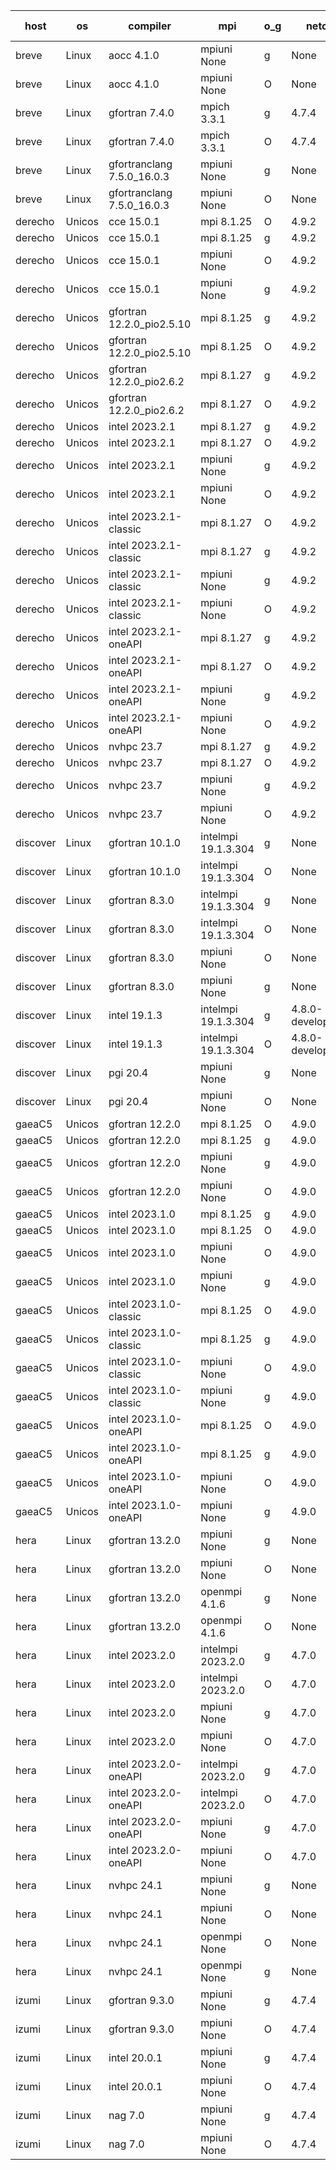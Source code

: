 

| host     | os       | compiler                              | mpi                      | o_g        | netcdf        | build       | u_pass          | u_fail          | s_pass            | s_fail            | e_pass             | e_fail             | nuopc_pass       | nuopc_fail       | artifacts link          |
|----------|----------|---------------------------------------|--------------------------|------------|---------------|-------------|-----------------|-----------------|-------------------|-------------------|--------------------|--------------------|------------------|------------------|-------------------------|
| breve | Linux | aocc 4.1.0 | mpiuni None  | g | None  | PASS | 12416 | 26 | 8 | 0 | 44 | 0 | None | None | <a href="https://github.com/esmf-org/esmf-test-artifacts/tree/48fbe5b7603aaf8136238b80d20f7596c12b76a5/feature_smm_store_search/aocc/4.1.0/g/mpiuni/None" target="_blank">48fbe5b</a> | 
| breve | Linux | aocc 4.1.0 | mpiuni None  | O | None  | PASS | 12416 | 26 | 8 | 0 | 44 | 0 | None | None | <a href="https://github.com/esmf-org/esmf-test-artifacts/tree/613f230b3e8963c5aaea901536ad44c45aede4b4/feature_smm_store_search/aocc/4.1.0/O/mpiuni/None" target="_blank">613f230</a> | 
| breve | Linux | gfortran 7.4.0 | mpich 3.3.1  | g | 4.7.4  | PASS | None | None | None | None | None | None | None | None | <a href="https://github.com/esmf-org/esmf-test-artifacts/tree/40197c0d5159759b18aa01759048863d37cd00c1/feature_smm_store_search/gfortran/7.4.0/g/mpich/3.3.1" target="_blank">40197c0</a> | 
| breve | Linux | gfortran 7.4.0 | mpich 3.3.1  | O | 4.7.4  | PASS | 14110 | 0 | 50 | 0 | 81 | 0 | 51 | 0 | <a href="https://github.com/esmf-org/esmf-test-artifacts/tree/37666d395fe37acf6027b291ce4ce73c7c5d41f2/feature_smm_store_search/gfortran/7.4.0/O/mpich/3.3.1" target="_blank">37666d3</a> | 
| breve | Linux | gfortranclang 7.5.0_16.0.3 | mpiuni None  | g | None  | PASS | 12442 | 0 | 8 | 0 | 44 | 0 | None | None | <a href="https://github.com/esmf-org/esmf-test-artifacts/tree/783ef42b91c1566949e1af71dca7c8a94cac1949/feature_smm_store_search/gfortranclang/7.5.0_16.0.3/g/mpiuni/None" target="_blank">783ef42</a> | 
| breve | Linux | gfortranclang 7.5.0_16.0.3 | mpiuni None  | O | None  | PASS | 12442 | 0 | 8 | 0 | 44 | 0 | None | None | <a href="https://github.com/esmf-org/esmf-test-artifacts/tree/f72ed1e6ad01361a415bd58f3e31924ef625110f/feature_smm_store_search/gfortranclang/7.5.0_16.0.3/O/mpiuni/None" target="_blank">f72ed1e</a> | 
| derecho | Unicos | cce 15.0.1 | mpi 8.1.25  | O | 4.9.2  | PASS | None | None | None | None | None | None | None | None | <a href="https://github.com/esmf-org/esmf-test-artifacts/tree/1c5de94c3a99014d22b834ccb3e77698c9d10962/feature_smm_store_search/cce/15.0.1/O/mpi/8.1.25" target="_blank">1c5de94</a> | 
| derecho | Unicos | cce 15.0.1 | mpi 8.1.25  | g | 4.9.2  | PASS | None | None | None | None | None | None | None | None | <a href="https://github.com/esmf-org/esmf-test-artifacts/tree/da10fbed9c21d41420b5669197b6377d951f92c3/feature_smm_store_search/cce/15.0.1/g/mpi/8.1.25" target="_blank">da10fbe</a> | 
| derecho | Unicos | cce 15.0.1 | mpiuni None  | O | 4.9.2  | PASS | None | None | None | None | None | None | None | None | <a href="https://github.com/esmf-org/esmf-test-artifacts/tree/cc17851bbc4c9c388da6b254b38e42398acfdd80/feature_smm_store_search/cce/15.0.1/O/mpiuni/None" target="_blank">cc17851</a> | 
| derecho | Unicos | cce 15.0.1 | mpiuni None  | g | 4.9.2  | PASS | None | None | None | None | None | None | None | None | <a href="https://github.com/esmf-org/esmf-test-artifacts/tree/ea94f4d01f4a9d1fd879ace7c1248a827bdac2e6/feature_smm_store_search/cce/15.0.1/g/mpiuni/None" target="_blank">ea94f4d</a> | 
| derecho | Unicos | gfortran 12.2.0_pio2.5.10 | mpi 8.1.25  | g | 4.9.2  | PASS | 14110 | 0 | 50 | 0 | 81 | 0 | 51 | 0 | <a href="https://github.com/esmf-org/esmf-test-artifacts/tree/682b066d029b8d51b91d159a68a3ff14f3e663bd/feature_smm_store_search/gfortran/12.2.0_pio2.5.10/g/mpi/8.1.25" target="_blank">682b066</a> | 
| derecho | Unicos | gfortran 12.2.0_pio2.5.10 | mpi 8.1.25  | O | 4.9.2  | PASS | 14110 | 0 | 50 | 0 | 81 | 0 | 51 | 0 | <a href="https://github.com/esmf-org/esmf-test-artifacts/tree/68704e1a29348b544cbc00a1dcc1e4ecd54167e0/feature_smm_store_search/gfortran/12.2.0_pio2.5.10/O/mpi/8.1.25" target="_blank">68704e1</a> | 
| derecho | Unicos | gfortran 12.2.0_pio2.6.2 | mpi 8.1.27  | g | 4.9.2  | PASS | 14110 | 0 | 50 | 0 | 81 | 0 | 51 | 0 | <a href="https://github.com/esmf-org/esmf-test-artifacts/tree/535686f1456197531d98e1280f6fbbc9b986cf58/feature_smm_store_search/gfortran/12.2.0_pio2.6.2/g/mpi/8.1.27" target="_blank">535686f</a> | 
| derecho | Unicos | gfortran 12.2.0_pio2.6.2 | mpi 8.1.27  | O | 4.9.2  | PASS | 14110 | 0 | 50 | 0 | 81 | 0 | 51 | 0 | <a href="https://github.com/esmf-org/esmf-test-artifacts/tree/178b1aecfc187edbcb3e5e19fbd9db4cb3841cf1/feature_smm_store_search/gfortran/12.2.0_pio2.6.2/O/mpi/8.1.27" target="_blank">178b1ae</a> | 
| derecho | Unicos | intel 2023.2.1 | mpi 8.1.27  | g | 4.9.2  | PASS | 14110 | 0 | 50 | 0 | 81 | 0 | 51 | 0 | <a href="https://github.com/esmf-org/esmf-test-artifacts/tree/7424ae8652994c2eb80b399fc6b1ab9ce90c6c2a/feature_smm_store_search/intel/2023.2.1/g/mpi/8.1.27" target="_blank">7424ae8</a> | 
| derecho | Unicos | intel 2023.2.1 | mpi 8.1.27  | O | 4.9.2  | PASS | 14110 | 0 | 50 | 0 | 81 | 0 | 51 | 0 | <a href="https://github.com/esmf-org/esmf-test-artifacts/tree/7ba0fcda13f836ee2ea1288b29103ce3f1d77d7f/feature_smm_store_search/intel/2023.2.1/O/mpi/8.1.27" target="_blank">7ba0fcd</a> | 
| derecho | Unicos | intel 2023.2.1 | mpiuni None  | g | 4.9.2  | PASS | 12442 | 0 | 8 | 0 | 44 | 0 | None | None | <a href="https://github.com/esmf-org/esmf-test-artifacts/tree/62fd2214c65d390163967959289a8aa8a7c26d78/feature_smm_store_search/intel/2023.2.1/g/mpiuni/None" target="_blank">62fd221</a> | 
| derecho | Unicos | intel 2023.2.1 | mpiuni None  | O | 4.9.2  | PASS | 12442 | 0 | 8 | 0 | 44 | 0 | None | None | <a href="https://github.com/esmf-org/esmf-test-artifacts/tree/d367fd164d3bd8a680bfecc9e00ed3f578eaf143/feature_smm_store_search/intel/2023.2.1/O/mpiuni/None" target="_blank">d367fd1</a> | 
| derecho | Unicos | intel 2023.2.1-classic | mpi 8.1.27  | O | 4.9.2  | PASS | 14110 | 0 | 50 | 0 | 81 | 0 | 51 | 0 | <a href="https://github.com/esmf-org/esmf-test-artifacts/tree/67df23b56525417adf1f8c37a5f9a9864077889c/feature_smm_store_search/intel/2023.2.1-classic/O/mpi/8.1.27" target="_blank">67df23b</a> | 
| derecho | Unicos | intel 2023.2.1-classic | mpi 8.1.27  | g | 4.9.2  | PASS | 14110 | 0 | 50 | 0 | 81 | 0 | 51 | 0 | <a href="https://github.com/esmf-org/esmf-test-artifacts/tree/3a5aa32633a3b7247e07205d78791e865c48d4a1/feature_smm_store_search/intel/2023.2.1-classic/g/mpi/8.1.27" target="_blank">3a5aa32</a> | 
| derecho | Unicos | intel 2023.2.1-classic | mpiuni None  | g | 4.9.2  | PASS | 12442 | 0 | 8 | 0 | 44 | 0 | None | None | <a href="https://github.com/esmf-org/esmf-test-artifacts/tree/cdf716d44b99a1e3a2c0174d617bfcbc337f1760/feature_smm_store_search/intel/2023.2.1-classic/g/mpiuni/None" target="_blank">cdf716d</a> | 
| derecho | Unicos | intel 2023.2.1-classic | mpiuni None  | O | 4.9.2  | PASS | 12442 | 0 | 8 | 0 | 44 | 0 | None | None | <a href="https://github.com/esmf-org/esmf-test-artifacts/tree/34ff4d50c83fd101b34a5666c35f26af667caae7/feature_smm_store_search/intel/2023.2.1-classic/O/mpiuni/None" target="_blank">34ff4d5</a> | 
| derecho | Unicos | intel 2023.2.1-oneAPI | mpi 8.1.27  | g | 4.9.2  | PASS | 14110 | 0 | 50 | 0 | 81 | 0 | 51 | 0 | <a href="https://github.com/esmf-org/esmf-test-artifacts/tree/87699627071430d088b3942252914cfbecd06acb/feature_smm_store_search/intel/2023.2.1-oneAPI/g/mpi/8.1.27" target="_blank">8769962</a> | 
| derecho | Unicos | intel 2023.2.1-oneAPI | mpi 8.1.27  | O | 4.9.2  | PASS | None | None | None | None | None | None | None | None | <a href="https://github.com/esmf-org/esmf-test-artifacts/tree/e1bcf62dfa90c991e06a9539def8b0731ce87992/feature_smm_store_search/intel/2023.2.1-oneAPI/O/mpi/8.1.27" target="_blank">e1bcf62</a> | 
| derecho | Unicos | intel 2023.2.1-oneAPI | mpiuni None  | g | 4.9.2  | PASS | 12442 | 0 | 8 | 0 | 44 | 0 | None | None | <a href="https://github.com/esmf-org/esmf-test-artifacts/tree/dac7dc7e6ab50fc36b364233bccd01144e85ad20/feature_smm_store_search/intel/2023.2.1-oneAPI/g/mpiuni/None" target="_blank">dac7dc7</a> | 
| derecho | Unicos | intel 2023.2.1-oneAPI | mpiuni None  | O | 4.9.2  | PASS | 12442 | 0 | 8 | 0 | 44 | 0 | None | None | <a href="https://github.com/esmf-org/esmf-test-artifacts/tree/92c3e0321197267a35447656175b5bf2bcdf7950/feature_smm_store_search/intel/2023.2.1-oneAPI/O/mpiuni/None" target="_blank">92c3e03</a> | 
| derecho | Unicos | nvhpc 23.7 | mpi 8.1.27  | g | 4.9.2  | PASS | None | None | None | None | None | None | None | None | <a href="https://github.com/esmf-org/esmf-test-artifacts/tree/849a8cc7ea15d9af164cb8a5a523888a02877589/feature_smm_store_search/nvhpc/23.7/g/mpi/8.1.27" target="_blank">849a8cc</a> | 
| derecho | Unicos | nvhpc 23.7 | mpi 8.1.27  | O | 4.9.2  | PASS | None | None | None | None | None | None | None | None | <a href="https://github.com/esmf-org/esmf-test-artifacts/tree/ea618977db775655ab60cae935cf1cea3fa15f02/feature_smm_store_search/nvhpc/23.7/O/mpi/8.1.27" target="_blank">ea61897</a> | 
| derecho | Unicos | nvhpc 23.7 | mpiuni None  | g | 4.9.2  | PASS | None | None | None | None | None | None | None | None | <a href="https://github.com/esmf-org/esmf-test-artifacts/tree/5b0fe3695929b5884e1a26434a7feabcf34d33a2/feature_smm_store_search/nvhpc/23.7/g/mpiuni/None" target="_blank">5b0fe36</a> | 
| derecho | Unicos | nvhpc 23.7 | mpiuni None  | O | 4.9.2  | PASS | None | None | None | None | None | None | None | None | <a href="https://github.com/esmf-org/esmf-test-artifacts/tree/9ef82d12d825de173bb0b591243546456154a42c/feature_smm_store_search/nvhpc/23.7/O/mpiuni/None" target="_blank">9ef82d1</a> | 
| discover | Linux | gfortran 10.1.0 | intelmpi 19.1.3.304  | g | None  | PASS | 14095 | 15 | 50 | 0 | 81 | 0 | 51 | 0 | <a href="https://github.com/esmf-org/esmf-test-artifacts/tree/ed8b47d1e1496c0d877989a2018f3aaa2da68cea/feature_smm_store_search/gfortran/10.1.0/g/intelmpi/19.1.3.304" target="_blank">ed8b47d</a> | 
| discover | Linux | gfortran 10.1.0 | intelmpi 19.1.3.304  | O | None  | PASS | 14095 | 15 | 50 | 0 | 81 | 0 | 51 | 0 | <a href="https://github.com/esmf-org/esmf-test-artifacts/tree/bde76b63455abc73b586e214f36f79e4d3b5aaa1/feature_smm_store_search/gfortran/10.1.0/O/intelmpi/19.1.3.304" target="_blank">bde76b6</a> | 
| discover | Linux | gfortran 8.3.0 | intelmpi 19.1.3.304  | g | None  | PASS | 14095 | 15 | 50 | 0 | 81 | 0 | 51 | 0 | <a href="https://github.com/esmf-org/esmf-test-artifacts/tree/f6e5b00ca75e5c32232340993afaae219255608f/feature_smm_store_search/gfortran/8.3.0/g/intelmpi/19.1.3.304" target="_blank">f6e5b00</a> | 
| discover | Linux | gfortran 8.3.0 | intelmpi 19.1.3.304  | O | None  | PASS | 14095 | 15 | 50 | 0 | 81 | 0 | 51 | 0 | <a href="https://github.com/esmf-org/esmf-test-artifacts/tree/b34ba9c57ebf1aeb608a46c47d6571c81f1319f5/feature_smm_store_search/gfortran/8.3.0/O/intelmpi/19.1.3.304" target="_blank">b34ba9c</a> | 
| discover | Linux | gfortran 8.3.0 | mpiuni None  | O | None  | PASS | 12442 | 0 | 8 | 0 | 44 | 0 | None | None | <a href="https://github.com/esmf-org/esmf-test-artifacts/tree/9a1520250959e200a8c3c35fe43c39fec2383de6/feature_smm_store_search/gfortran/8.3.0/O/mpiuni/None" target="_blank">9a15202</a> | 
| discover | Linux | gfortran 8.3.0 | mpiuni None  | g | None  | PASS | 12442 | 0 | 8 | 0 | 44 | 0 | None | None | <a href="https://github.com/esmf-org/esmf-test-artifacts/tree/e5b549b29c23909382aa1e8cb2ba2119848b4282/feature_smm_store_search/gfortran/8.3.0/g/mpiuni/None" target="_blank">e5b549b</a> | 
| discover | Linux | intel 19.1.3 | intelmpi 19.1.3.304  | g | 4.8.0-development  | PASS | 14110 | 0 | 50 | 0 | 81 | 0 | 51 | 0 | <a href="https://github.com/esmf-org/esmf-test-artifacts/tree/fe9fea5050dcc3b548ec6c4583b98132d1b0acc0/feature_smm_store_search/intel/19.1.3/g/intelmpi/19.1.3.304" target="_blank">fe9fea5</a> | 
| discover | Linux | intel 19.1.3 | intelmpi 19.1.3.304  | O | 4.8.0-development  | PASS | 14110 | 0 | 50 | 0 | 81 | 0 | 51 | 0 | <a href="https://github.com/esmf-org/esmf-test-artifacts/tree/0315cdac65f45abc28b623665696597ed9e1c0ea/feature_smm_store_search/intel/19.1.3/O/intelmpi/19.1.3.304" target="_blank">0315cda</a> | 
| discover | Linux | pgi 20.4 | mpiuni None  | g | None  | PASS | 12442 | 0 | 8 | 0 | 44 | 0 | None | None | <a href="https://github.com/esmf-org/esmf-test-artifacts/tree/e90cfa6e29a663625b91138ad72dc730d5e8da11/feature_smm_store_search/pgi/20.4/g/mpiuni/None" target="_blank">e90cfa6</a> | 
| discover | Linux | pgi 20.4 | mpiuni None  | O | None  | PASS | 12442 | 0 | 8 | 0 | 44 | 0 | None | None | <a href="https://github.com/esmf-org/esmf-test-artifacts/tree/66dbf5e7ec08b9cf491df1ad51dbd725ff30630a/feature_smm_store_search/pgi/20.4/O/mpiuni/None" target="_blank">66dbf5e</a> | 
| gaeaC5 | Unicos | gfortran 12.2.0 | mpi 8.1.25  | O | 4.9.0  | PASS | None | None | None | None | None | None | None | None | <a href="https://github.com/esmf-org/esmf-test-artifacts/tree/7cc863a8dc2a6ae1726e5f61014fbae536f7dbbe/feature_smm_store_search/gfortran/12.2.0/O/mpi/8.1.25" target="_blank">7cc863a</a> | 
| gaeaC5 | Unicos | gfortran 12.2.0 | mpi 8.1.25  | g | 4.9.0  | PASS | 14110 | 0 | 50 | 0 | 81 | 0 | 51 | 0 | <a href="https://github.com/esmf-org/esmf-test-artifacts/tree/9d2365d387a7771ccd1f3714c9912bf2365e36e7/feature_smm_store_search/gfortran/12.2.0/g/mpi/8.1.25" target="_blank">9d2365d</a> | 
| gaeaC5 | Unicos | gfortran 12.2.0 | mpiuni None  | g | 4.9.0  | PASS | None | None | None | None | None | None | None | None | <a href="https://github.com/esmf-org/esmf-test-artifacts/tree/f9ca65690f43025ef84b8303e7f79cf072ec0809/feature_smm_store_search/gfortran/12.2.0/g/mpiuni/None" target="_blank">f9ca656</a> | 
| gaeaC5 | Unicos | gfortran 12.2.0 | mpiuni None  | O | 4.9.0  | PASS | 12442 | 0 | 8 | 0 | 44 | 0 | None | None | <a href="https://github.com/esmf-org/esmf-test-artifacts/tree/420f3a191d5328385b76b148d0f22e5301d24b5d/feature_smm_store_search/gfortran/12.2.0/O/mpiuni/None" target="_blank">420f3a1</a> | 
| gaeaC5 | Unicos | intel 2023.1.0 | mpi 8.1.25  | g | 4.9.0  | PASS | None | None | None | None | None | None | None | None | <a href="https://github.com/esmf-org/esmf-test-artifacts/tree/72d3705e69f75fae06c49942a4daf1852cf838b7/feature_smm_store_search/intel/2023.1.0/g/mpi/8.1.25" target="_blank">72d3705</a> | 
| gaeaC5 | Unicos | intel 2023.1.0 | mpi 8.1.25  | O | 4.9.0  | PASS | None | None | None | None | None | None | None | None | <a href="https://github.com/esmf-org/esmf-test-artifacts/tree/78350dc3d8927174b4a95fcf9187783db97886bf/feature_smm_store_search/intel/2023.1.0/O/mpi/8.1.25" target="_blank">78350dc</a> | 
| gaeaC5 | Unicos | intel 2023.1.0 | mpiuni None  | O | 4.9.0  | PASS | 12442 | 0 | 8 | 0 | 44 | 0 | None | None | <a href="https://github.com/esmf-org/esmf-test-artifacts/tree/7b5c499381579d1a798944fc9be1b4ef59fb7a3d/feature_smm_store_search/intel/2023.1.0/O/mpiuni/None" target="_blank">7b5c499</a> | 
| gaeaC5 | Unicos | intel 2023.1.0 | mpiuni None  | g | 4.9.0  | PASS | None | None | None | None | None | None | None | None | <a href="https://github.com/esmf-org/esmf-test-artifacts/tree/bc9db52256d0b2962977f8326ebbf6383bf84df0/feature_smm_store_search/intel/2023.1.0/g/mpiuni/None" target="_blank">bc9db52</a> | 
| gaeaC5 | Unicos | intel 2023.1.0-classic | mpi 8.1.25  | O | 4.9.0  | PASS | None | None | None | None | None | None | None | None | <a href="https://github.com/esmf-org/esmf-test-artifacts/tree/4d98bd7c4b538b870b9d1177b53c20db9a4e4e3a/feature_smm_store_search/intel/2023.1.0-classic/O/mpi/8.1.25" target="_blank">4d98bd7</a> | 
| gaeaC5 | Unicos | intel 2023.1.0-classic | mpi 8.1.25  | g | 4.9.0  | PASS | 14110 | 0 | 50 | 0 | 81 | 0 | 51 | 0 | <a href="https://github.com/esmf-org/esmf-test-artifacts/tree/fd22e11e35acd13e912efb7fc196ca3b17536e80/feature_smm_store_search/intel/2023.1.0-classic/g/mpi/8.1.25" target="_blank">fd22e11</a> | 
| gaeaC5 | Unicos | intel 2023.1.0-classic | mpiuni None  | O | 4.9.0  | PASS | None | None | None | None | None | None | None | None | <a href="https://github.com/esmf-org/esmf-test-artifacts/tree/caa0065b796d3e7e6511dbf551686acd5288bc4c/feature_smm_store_search/intel/2023.1.0-classic/O/mpiuni/None" target="_blank">caa0065</a> | 
| gaeaC5 | Unicos | intel 2023.1.0-classic | mpiuni None  | g | 4.9.0  | PASS | None | None | None | None | None | None | None | None | <a href="https://github.com/esmf-org/esmf-test-artifacts/tree/849a7343508235728ce3a555ceba2a28ed13be9d/feature_smm_store_search/intel/2023.1.0-classic/g/mpiuni/None" target="_blank">849a734</a> | 
| gaeaC5 | Unicos | intel 2023.1.0-oneAPI | mpi 8.1.25  | O | 4.9.0  | PASS | None | None | None | None | None | None | None | None | <a href="https://github.com/esmf-org/esmf-test-artifacts/tree/6f6af320183beb59c01785f16f85bd0131a9dc2f/feature_smm_store_search/intel/2023.1.0-oneAPI/O/mpi/8.1.25" target="_blank">6f6af32</a> | 
| gaeaC5 | Unicos | intel 2023.1.0-oneAPI | mpi 8.1.25  | g | 4.9.0  | PASS | None | None | None | None | None | None | None | None | <a href="https://github.com/esmf-org/esmf-test-artifacts/tree/cab8305b23715d4966f2114711bc66aba9aa506e/feature_smm_store_search/intel/2023.1.0-oneAPI/g/mpi/8.1.25" target="_blank">cab8305</a> | 
| gaeaC5 | Unicos | intel 2023.1.0-oneAPI | mpiuni None  | O | 4.9.0  | PASS | 12442 | 0 | 8 | 0 | 44 | 0 | None | None | <a href="https://github.com/esmf-org/esmf-test-artifacts/tree/f6aaf0397f67e4d5466a725c8dd691e707b77eda/feature_smm_store_search/intel/2023.1.0-oneAPI/O/mpiuni/None" target="_blank">f6aaf03</a> | 
| gaeaC5 | Unicos | intel 2023.1.0-oneAPI | mpiuni None  | g | 4.9.0  | PASS | None | None | None | None | None | None | None | None | <a href="https://github.com/esmf-org/esmf-test-artifacts/tree/93fe77fabc1077da6297ee5c7a67c1e5b161e1bd/feature_smm_store_search/intel/2023.1.0-oneAPI/g/mpiuni/None" target="_blank">93fe77f</a> | 
| hera | Linux | gfortran 13.2.0 | mpiuni None  | g | None  | PASS | 12442 | 0 | 8 | 0 | 44 | 0 | None | None | <a href="https://github.com/esmf-org/esmf-test-artifacts/tree/a66b1762fc0cd7da5e13986bade3dd1c43b0f3e5/feature_smm_store_search/gfortran/13.2.0/g/mpiuni/None" target="_blank">a66b176</a> | 
| hera | Linux | gfortran 13.2.0 | mpiuni None  | O | None  | PASS | 12442 | 0 | 8 | 0 | 44 | 0 | None | None | <a href="https://github.com/esmf-org/esmf-test-artifacts/tree/55721ab17fb814eb063b9a483509ae06e5e4dc9c/feature_smm_store_search/gfortran/13.2.0/O/mpiuni/None" target="_blank">55721ab</a> | 
| hera | Linux | gfortran 13.2.0 | openmpi 4.1.6  | g | None  | PASS | 14110 | 0 | 50 | 0 | 81 | 0 | 51 | 0 | <a href="https://github.com/esmf-org/esmf-test-artifacts/tree/113c7cc69c33ee30e36862808f1df3fb16760f3d/feature_smm_store_search/gfortran/13.2.0/g/openmpi/4.1.6" target="_blank">113c7cc</a> | 
| hera | Linux | gfortran 13.2.0 | openmpi 4.1.6  | O | None  | PASS | 14110 | 0 | 50 | 0 | 81 | 0 | 51 | 0 | <a href="https://github.com/esmf-org/esmf-test-artifacts/tree/b31eaed699e4316a10e17e01a026b728100974c7/feature_smm_store_search/gfortran/13.2.0/O/openmpi/4.1.6" target="_blank">b31eaed</a> | 
| hera | Linux | intel 2023.2.0 | intelmpi 2023.2.0  | g | 4.7.0  | PASS | 14110 | 0 | 50 | 0 | 81 | 0 | 51 | 0 | <a href="https://github.com/esmf-org/esmf-test-artifacts/tree/302d3a40abd9363781d9fd4bf56d5cab5c43daa4/feature_smm_store_search/intel/2023.2.0/g/intelmpi/2023.2.0" target="_blank">302d3a4</a> | 
| hera | Linux | intel 2023.2.0 | intelmpi 2023.2.0  | O | 4.7.0  | PASS | 14110 | 0 | 50 | 0 | 81 | 0 | 51 | 0 | <a href="https://github.com/esmf-org/esmf-test-artifacts/tree/73294a2ac950de4a19240bf77813b92b128fcd89/feature_smm_store_search/intel/2023.2.0/O/intelmpi/2023.2.0" target="_blank">73294a2</a> | 
| hera | Linux | intel 2023.2.0 | mpiuni None  | g | 4.7.0  | PASS | 12442 | 0 | 8 | 0 | 44 | 0 | None | None | <a href="https://github.com/esmf-org/esmf-test-artifacts/tree/935d0bea6f3b4bd11e2d508258b8703381ab9a59/feature_smm_store_search/intel/2023.2.0/g/mpiuni/None" target="_blank">935d0be</a> | 
| hera | Linux | intel 2023.2.0 | mpiuni None  | O | 4.7.0  | PASS | 12442 | 0 | 8 | 0 | 44 | 0 | None | None | <a href="https://github.com/esmf-org/esmf-test-artifacts/tree/ed90d0de478ad9a06a97a23d6a9d474a440fedd3/feature_smm_store_search/intel/2023.2.0/O/mpiuni/None" target="_blank">ed90d0d</a> | 
| hera | Linux | intel 2023.2.0-oneAPI | intelmpi 2023.2.0  | g | 4.7.0  | PASS | 14110 | 0 | 50 | 0 | 81 | 0 | 51 | 0 | <a href="https://github.com/esmf-org/esmf-test-artifacts/tree/658558e188c794e71f9c3596c6b7cd0d5f4c4df0/feature_smm_store_search/intel/2023.2.0-oneAPI/g/intelmpi/2023.2.0" target="_blank">658558e</a> | 
| hera | Linux | intel 2023.2.0-oneAPI | intelmpi 2023.2.0  | O | 4.7.0  | PASS | 14110 | 0 | 49 | 1 | 81 | 0 | 51 | 0 | <a href="https://github.com/esmf-org/esmf-test-artifacts/tree/3566178fc234f0f35dc9fe356288df3229fc05f5/feature_smm_store_search/intel/2023.2.0-oneAPI/O/intelmpi/2023.2.0" target="_blank">3566178</a> | 
| hera | Linux | intel 2023.2.0-oneAPI | mpiuni None  | g | 4.7.0  | PASS | None | None | None | None | None | None | None | None | <a href="https://github.com/esmf-org/esmf-test-artifacts/tree/178a20a9f0e115ee1d405ed0150d54673fedb52a/feature_smm_store_search/intel/2023.2.0-oneAPI/g/mpiuni/None" target="_blank">178a20a</a> | 
| hera | Linux | intel 2023.2.0-oneAPI | mpiuni None  | O | 4.7.0  | PASS | 12442 | 0 | 8 | 0 | 44 | 0 | None | None | <a href="https://github.com/esmf-org/esmf-test-artifacts/tree/5820bf54705cd398a46906e5a3c1059c2687f91b/feature_smm_store_search/intel/2023.2.0-oneAPI/O/mpiuni/None" target="_blank">5820bf5</a> | 
| hera | Linux | nvhpc 24.1 | mpiuni None  | g | None  | PASS | 12442 | 0 | 8 | 0 | 44 | 0 | None | None | <a href="https://github.com/esmf-org/esmf-test-artifacts/tree/136aade6aced7c72c7fbdd4057890deab5c6ef4b/feature_smm_store_search/nvhpc/24.1/g/mpiuni/None" target="_blank">136aade</a> | 
| hera | Linux | nvhpc 24.1 | mpiuni None  | O | None  | PASS | 12442 | 0 | 8 | 0 | 44 | 0 | None | None | <a href="https://github.com/esmf-org/esmf-test-artifacts/tree/ea5d111b14b8b19ad26285e27e24384dba315439/feature_smm_store_search/nvhpc/24.1/O/mpiuni/None" target="_blank">ea5d111</a> | 
| hera | Linux | nvhpc 24.1 | openmpi None  | O | None  | PASS | 14110 | 0 | 50 | 0 | 81 | 0 | 51 | 0 | <a href="https://github.com/esmf-org/esmf-test-artifacts/tree/f1293546287e713311d007dd6eb3b7bf14a3e7aa/feature_smm_store_search/nvhpc/24.1/O/openmpi/None" target="_blank">f129354</a> | 
| hera | Linux | nvhpc 24.1 | openmpi None  | g | None  | PASS | 14110 | 0 | 50 | 0 | 81 | 0 | 51 | 0 | <a href="https://github.com/esmf-org/esmf-test-artifacts/tree/3fe49ca80655489d5bd161a0d75f56ad484db77e/feature_smm_store_search/nvhpc/24.1/g/openmpi/None" target="_blank">3fe49ca</a> | 
| izumi | Linux | gfortran 9.3.0 | mpiuni None  | g | 4.7.4  | PASS | 12442 | 0 | 8 | 0 | 44 | 0 | None | None | <a href="https://github.com/esmf-org/esmf-test-artifacts/tree/ef45a6d370769977986f978c9513dd6108f26017/feature_smm_store_search/gfortran/9.3.0/g/mpiuni/None" target="_blank">ef45a6d</a> | 
| izumi | Linux | gfortran 9.3.0 | mpiuni None  | O | 4.7.4  | PASS | 12442 | 0 | 8 | 0 | 44 | 0 | None | None | <a href="https://github.com/esmf-org/esmf-test-artifacts/tree/4db06d5eea362dd8466500d4888a3a82f06c5c91/feature_smm_store_search/gfortran/9.3.0/O/mpiuni/None" target="_blank">4db06d5</a> | 
| izumi | Linux | intel 20.0.1 | mpiuni None  | g | 4.7.4  | PASS | 12442 | 0 | 8 | 0 | 44 | 0 | None | None | <a href="https://github.com/esmf-org/esmf-test-artifacts/tree/3a3c39348c23b7032c2872f74e9bbbbfd309c4ab/feature_smm_store_search/intel/20.0.1/g/mpiuni/None" target="_blank">3a3c393</a> | 
| izumi | Linux | intel 20.0.1 | mpiuni None  | O | 4.7.4  | PASS | 12442 | 0 | 8 | 0 | 44 | 0 | None | None | <a href="https://github.com/esmf-org/esmf-test-artifacts/tree/a11c761c03dd72857bb091c62e477664974692a3/feature_smm_store_search/intel/20.0.1/O/mpiuni/None" target="_blank">a11c761</a> | 
| izumi | Linux | nag 7.0 | mpiuni None  | g | 4.7.4  | PASS | 12334 | 108 | 8 | 0 | 44 | 0 | None | None | <a href="https://github.com/esmf-org/esmf-test-artifacts/tree/3da2f1afa38d3305de83b0bc372c34607b8c5b1b/feature_smm_store_search/nag/7.0/g/mpiuni/None" target="_blank">3da2f1a</a> | 
| izumi | Linux | nag 7.0 | mpiuni None  | O | 4.7.4  | PASS | 12442 | 0 | 8 | 0 | 44 | 0 | None | None | <a href="https://github.com/esmf-org/esmf-test-artifacts/tree/ab761c531460489fdfc122999e7a366c2344782d/feature_smm_store_search/nag/7.0/O/mpiuni/None" target="_blank">ab761c5</a> | 
